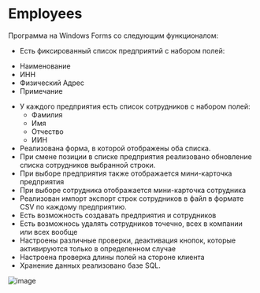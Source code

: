 # Employees
Программа на Windows Forms со следующим функционалом:
- Есть фиксированный список предприятий с набором полей:
 * Наименование
 * ИНН
 * Физический Адрес
 * Примечание
- У каждого предприятия есть список сотрудников с набором полей:
  * Фамилия
  * Имя
  * Отчество
  * ИИН
- Реализована форма, в которой отображены оба списка.
- При смене позиции в списке предприятия реализовано обновление списка сотрудников выбранной строки.
- При выборе предприятия также отображается мини-карточка предприятия
- При выборе сотрудника отображается мини-карточка сотрудника
- Реализован импорт экспорт строк сотрудников в файл в формате CSV по каждому предприятию.
- Есть возможность создавать предприятия и сотрудников
- Есть возможнось удалять сотрудников точечно, всех в компании или всех вообще
- Настроены различные проверки, деактивация кнопок, которые активируются только в определенном случае
- Настроена проверка длины полей на стороне клиента
- Хранение данных реализовано базе SQL.


![image](https://github.com/Pe6e3/Employees/assets/117038295/2e7005cc-d4d1-4a19-a523-be9b1802620c)

